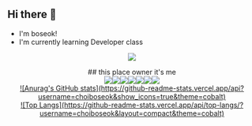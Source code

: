 <!--
**choiboseok/choiboseok** is a ✨ _special_ ✨ repository because its `README.md` (this file) appears on your GitHub profile.

Here are some ideas to get you started:

- 🔭 I’m currently working on ...
- 🌱 I’m currently learning ...
- 👯 I’m looking to collaborate on ...
- 🤔 I’m looking for help with ...
- 💬 Ask me about ...
- 📫 How to reach me: ...
- 😄 Pronouns: ...
- ⚡ Fun fact: ...
-->
  ## Hi there 👋 <br>
  - I'm boseok! <br>
  - I'm currently learning Developer class<br>
  
<p align='center'>
    <img src="https://capsule-render.vercel.app/api?type=egg&color=auto&height=300&section=header&text=capsule%20render&fontSize=90&animation=fadeIn&fontAlignY=38&desc=Decorate%20GitHub%20Profile%20or%20any%20Repo%20like%20me!&descAlignY=51&descAlign=62"/>
</p>

<div align="center">
  ## this place owner it's me <br>
  <a href="(https://github.com/choiboseok/JavaStudy)" target="_blank"><img src="https://img.shields.io/badge/Java-F63440?style=for-the-badge&&logoColor=white"><img src="https://img.shields.io/badge/JavaScript-FF6600?style=for-the-badge&&logoColor=white"><img src="https://img.shields.io/badge/HTML-FFDB00?style=for-the-badge&&logoColor=white"><img src="https://img.shields.io/badge/Spring-1FB141?style=for-the-badge&8&logoColor=white"><img src="https://img.shields.io/badge/Python-0049D7?style=for-the-badge&&logoColor=white"><img src="https://img.shields.io/badge/Linux-123F6D?style=for-the-badge&&logoColor=white"><img src="https://img.shields.io/badge/C-6929C4?style=for-the-badge&&logoColor=white"><br>
  ![Anurag's GitHub stats](https://github-readme-stats.vercel.app/api?username=choiboseok&show_icons=true&theme=cobalt) <br> <!-- 깃허브 스탯-->
  ![Top Langs](https://github-readme-stats.vercel.app/api/top-langs/?username=choiboseok&layout=compact&theme=cobalt) <br> <!-- 언어 스탯-->
</div>
